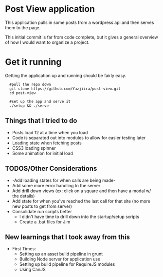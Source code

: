 # Post View application
This application pulls in some posts from a wordpress api and then serves them to the page.

This initial commit is far from code complete, but it gives a general overview of how I would want to organize a project.

# Get it running
Getting the application up and running should be fairly easy.

```
  #pull the repo down
  git clone https://github.com/Yazjiira/post-view.git
  cd post-view

  #set up the app and serve it
  ./setup && ./serve
```

## Things that I tried to do
- Posts load 12 at a time when you load
- Code is separated out into modules to allow for easier testing later
- Loading state when fetching posts
- CSS3 loading spinner
- Some animation for initial load

## TODOS/Other Considerations
- -Add loading states for when calls are being made-
- Add some more error handling to the server
- Add drill down views (ex: click on a square and then have a modal w/ the details)
- Add state for when you've reached the last call for that site (no more new posts to get from server)
- Consolidate run scripts better
	- I didn't have time to drill down into the startup/setup scripts
	- Create a .bat files for Jim

## New learnings that I took away from this
- First Times:
	- Setting up an asset build pipeline in grunt
	- Building Node server for application use
	- Setting up build pipeline for RequireJS modules
	- Using CanJS 

